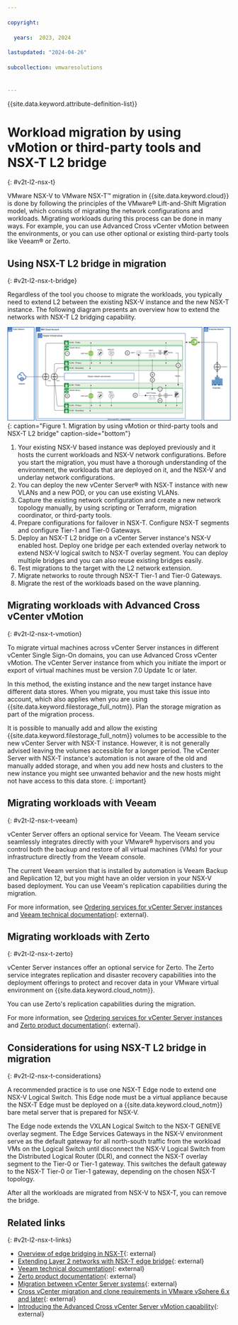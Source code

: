 ```yaml
---

copyright:

  years:  2023, 2024

lastupdated: "2024-04-26"

subcollection: vmwaresolutions


---
```


{{site.data.keyword.attribute-definition-list}}

# Workload migration by using vMotion or third-party tools and NSX-T L2 bridge
{: #v2t-l2-nsx-t}

VMware NSX-V to VMware NSX-T™ migration in {{site.data.keyword.cloud}} is done by following the principles of the VMware® Lift-and-Shift Migration model, which consists of migrating the network configurations and workloads. Migrating workloads during this process can be done in many ways. For example, you can use Advanced Cross vCenter vMotion between the environments, or you can use other optional or existing third-party tools like Veeam® or Zerto.

## Using NSX-T L2 bridge in migration
{: #v2t-l2-nsx-t-bridge}

Regardless of the tool you choose to migrate the workloads, you typically need to extend L2 between the existing NSX-V instance and the new NSX-T instance. The following diagram presents an overview how to extend the networks with NSX-T L2 bridging capability.

![Migration by using vMotion or third-party tools and NSX-T L2 bridge](../../images/v2t-diagrams-l2-nsx-t.svg "No matter which migration method you choose, you typically need to extend L2 between the existing NSX-V and the new NSX-T instance. This shows how to extend the networks with NSX-T L2 bridging capability."){: caption="Figure 1. Migration by using vMotion or third-party tools and NSX-T L2 bridge" caption-side="bottom"}

1. Your existing NSX-V based instance was deployed previously and it hosts the current workloads and NSX-V network configurations. Before you start the migration, you must have a thorough understanding of the environment, the workloads that are deployed on it, and the NSX-V and underlay network configurations.
2. You can deploy the new vCenter Server® with NSX-T instance with new VLANs and a new POD, or you can use existing VLANs.
3. Capture the existing network configuration and create a new network topology manually, by using scripting or Terraform, migration coordinator, or third-party tools.
4. Prepare configurations for failover in NSX-T. Configure NSX-T segments and configure Tier-1 and Tier-0 Gateways.
5. Deploy an NSX-T L2 bridge on a vCenter Server instance's NSX-V enabled host. Deploy one bridge per each extended overlay network to extend NSX-V logical switch to NSX-T overlay segment. You can deploy multiple bridges and you can also reuse existing bridges easily.
6. Test migrations to the target with the L2 network extension.
7. Migrate networks to route through NSX-T Tier-1 and Tier-0 Gateways.
8. Migrate the rest of the workloads based on the wave planning.

## Migrating workloads with Advanced Cross vCenter vMotion 
{: #v2t-l2-nsx-t-vmotion}

To migrate virtual machines across vCenter Server instances in different vCenter Single Sign-On domains, you can use Advanced Cross vCenter vMotion. Тhe vCenter Server instance from which you initiate the import or export of virtual machines must be version 7.0 Update 1c or later.

In this method, the existing instance and the new target instance have different data stores. When you migrate, you must take this issue into account, which also applies when you are using {{site.data.keyword.filestorage_full_notm}}. Plan the storage migration as part of the migration process.

It is possible to manually add and allow the existing {{site.data.keyword.filestorage_full_notm}} volumes to be accessible to the new vCenter Server with NSX-T instance. However, it is not generally advised leaving the volumes accessible for a longer period. The vCenter Server with NSX-T instance's automation is not aware of the old and manually added storage, and when you add new hosts and clusters to the new instance you might see unwanted behavior and the new hosts might not have access to this data store.
{: important}

## Migrating workloads with Veeam
{: #v2t-l2-nsx-t-veeam}

vCenter Server offers an optional service for Veeam. The Veeam service seamlessly integrates directly with your VMware® hypervisors and you control both the backup and restore of all virtual machines (VMs) for your infrastructure directly from the Veeam console.

The current Veeam version that is installed by automation is Veeam Backup and Replication 12, but you might have an older version in your NSX-V based deployment. You can use Veeam's replication capabilities during the migration.  

For more information, see [Ordering services for vCenter Server instances](/docs/vmwaresolutions?topic=vmwaresolutions-vc_addingservices) and [Veeam technical documentation](https://www.veeam.com/documentation-guides-datasheets.html?ad=in-text-link){: external}.

## Migrating workloads with Zerto
{: #v2t-l2-nsx-t-zerto}

vCenter Server instances offer an optional service for Zerto. The Zerto service integrates replication and disaster recovery capabilities into the deployment offerings to protect and recover data in your VMware virtual environment on {{site.data.keyword.cloud_notm}}.

You can use Zerto's replication capabilities during the migration.

For more information, see [Ordering services for vCenter Server instances](/docs/vmwaresolutions?topic=vmwaresolutions-vc_addingservices) and [Zerto product documentation](https://help.zerto.com){: external}.

## Considerations for using NSX-T L2 bridge in migration
{: #v2t-l2-nsx-t-considerations}

A recommended practice is to use one NSX-T Edge node to extend one NSX-V Logical Switch. This Edge node must be a virtual appliance because the NSX-T Edge must be deployed on a {{site.data.keyword.cloud_notm}} bare metal server that is prepared for NSX-V.

The Edge node extends the VXLAN Logical Switch to the NSX-T GENEVE overlay segment. The Edge Services Gateways in the NSX-V environment serve as the default gateway for all north-south traffic from the workload VMs on the Logical Switch until disconnect the NSX-V Logical Switch from the Distributed Logical Router (DLR), and connect the NSX-T overlay segment to the Tier-0 or Tier-1 gateway. This switches the default gateway to the NSX-T Tier-0 or Tier-1 gateway, depending on the chosen NSX-T topology. 

After all the workloads are migrated from NSX-V to NSX-T, you can remove the bridge.

## Related links
{: #v2t-l2-nsx-t-links}

* [Overview of edge bridging in NSX-T](https://docs.vmware.com/en/VMware-NSX-T-Data-Center/3.2/migration/GUID-12FE83E9-2FA9-40F7-A3FF-BC21E13F6720.html){: external}
* [Extending Layer 2 networks with NSX-T edge bridge](https://docs.vmware.com/en/VMware-NSX-T-Data-Center/3.2/migration/GUID-5B9390FB-7E52-4669-AF63-3C3490841432.html){: external}
* [Veeam technical documentation](https://www.veeam.com/documentation-guides-datasheets.html?ad=in-text-link){: external}
* [Zerto product documentation](https://help.zerto.com){: external}
* [Migration between vCenter Server systems](https://docs.vmware.com/en/VMware-vSphere/7.0/com.vmware.vsphere.vcenterhost.doc/GUID-59C7D7FF-D17E-45BC-9145-06B2993880A2.html){: external}
* [Cross vCenter migration and clone requirements in VMware vSphere 6.x and later](https://kb.vmware.com/s/article/2106952){: external}
* [Introducing the Advanced Cross vCenter Server vMotion capability](https://core.vmware.com/resource/introducing-advanced-cross-vcenter-server-vmotion-capability#section1){: external}
